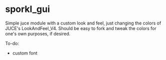 # sporkl_gui

Simple juce module with a custom look and feel, just changing the colors of JUCE's LookAndFeel_V4. Should be easy to fork and tweak the colors for one's own purposes, if desired.

To-do:
- custom font

